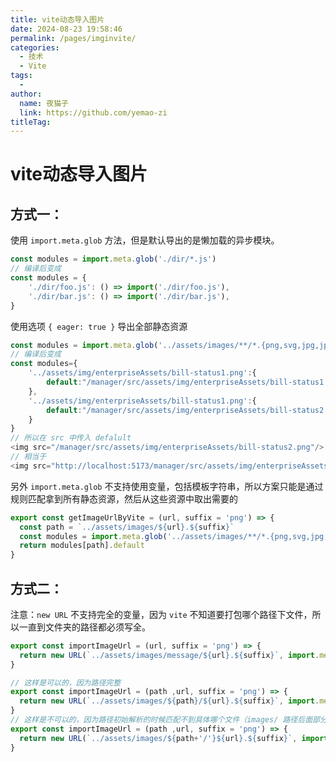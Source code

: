 ```yaml
---
title: vite动态导入图片
date: 2024-08-23 19:58:46
permalink: /pages/imginvite/
categories:
  - 技术
  - Vite
tags:
  - 
author: 
  name: 夜猫子
  link: https://github.com/yemao-zi
titleTag: 
---
```


# vite动态导入图片

## 方式一：

使用 `import.meta.glob` 方法，但是默认导出的是懒加载的异步模块。

```js
const modules = import.meta.glob('./dir/*.js')
// 编译后变成
const modules = { 
    './dir/foo.js': () => import('./dir/foo.js'), 
    './dir/bar.js': () => import('./dir/bar.js'), 
}
```

使用选项 `{ eager: true }` 导出全部静态资源

```js
const modules = import.meta.glob('../assets/images/**/*.{png,svg,jpg,jpeg}', { eager: true })
// 编译后变成
const modules={
    '../assets/img/enterpriseAssets/bill-status1.png':{
        default:"/manager/src/assets/img/enterpriseAssets/bill-status1.png"
    },
    '../assets/img/enterpriseAssets/bill-status1.png':{
        default:"/manager/src/assets/img/enterpriseAssets/bill-status2.png"
    }
}
// 所以在 src 中传入 defalult 
<img src="/manager/src/assets/img/enterpriseAssets/bill-status2.png"/>
// 相当于 
<img src="http://localhost:5173/manager/src/assets/img/enterpriseAssets/bill-status2.png"/>   
```

另外 `import.meta.glob` 不支持使用变量，包括模板字符串，所以方案只能是通过规则匹配拿到所有静态资源，然后从这些资源中取出需要的

```js
export const getImageUrlByVite = (url, suffix = 'png') => {
  const path = `../assets/images/${url}.${suffix}`
  const modules = import.meta.glob('../assets/images/**/*.{png,svg,jpg,jpeg}', { eager: true })
  return modules[path].default
}
```

## 方式二：

注意：`new URL` 不支持完全的变量，因为 `vite` 不知道要打包哪个路径下文件，所以一直到文件夹的路径都必须写全。

```js
export const importImageUrl = (url, suffix = 'png') => {
  return new URL(`../assets/images/message/${url}.${suffix}`, import.meta.url).href;
}
```

```js
// 这样是可以的，因为路径完整
export const importImageUrl = (path ,url, suffix = 'png') => {
  return new URL(`../assets/images/${path}/${url}.${suffix}`, import.meta.url).href;
}
// 这样是不可以的，因为路径初始解析的时候匹配不到具体哪个文件（images/ 路径后面部分）
export const importImageUrl = (path ,url, suffix = 'png') => {
  return new URL(`../assets/images/${path+'/'}${url}.${suffix}`, import.meta.url).href;
}
```


